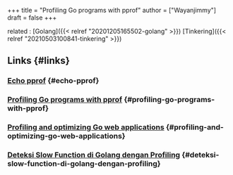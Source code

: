 +++
title = "Profiling Go programs with pprof"
author = ["Wayanjimmy"]
draft = false
+++

related
: [Golang]({{< relref "20201205165502-golang" >}}) [Tinkering]({{< relref "20210503100841-tinkering" >}})


## Links {#links}


### [Echo pprof](https://github.com/sevennt/echo-pprof) {#echo-pprof}


### [Profiling Go programs with pprof](https://jvns.ca/blog/2017/09/24/profiling-go-with-pprof/) {#profiling-go-programs-with-pprof}


### [Profiling and optimizing Go web applications](https://artem.krylysov.com/blog/2017/03/13/profiling-and-optimizing-go-web-applications/) {#profiling-and-optimizing-go-web-applications}


### [Deteksi Slow Function di Golang dengan Profiling](https://medium.com/easyread/deteksi-slow-function-di-golang-dengan-profiling-2f6e5e51c1c) {#deteksi-slow-function-di-golang-dengan-profiling}
